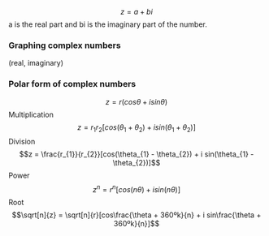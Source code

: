 $$z=a+bi$$
a is the real part and bi is the imaginary part of the number.

### Graphing complex numbers
(real, imaginary)

### Polar form of complex numbers
$$z = r(cos\theta + i sin\theta)$$
Multiplication
$$z = r_{1}r_{2}[cos(\theta_{1} + \theta_{2}) + i sin(\theta_{1} + \theta_{2})]$$
Division
$$z = \frac{r_{1}}{r_{2}}[cos(\theta_{1} - \theta_{2}) + i sin(\theta_{1} - \theta_{2})]$$
Power
$$z^{n} = r^{n}[cos(n\theta) + i sin(n\theta)]$$
Root
$$\sqrt[n]{z} = \sqrt[n]{r}[cos\frac{\theta + 360ºk}{n} + i sin\frac{\theta + 360ºk}{n}]$$